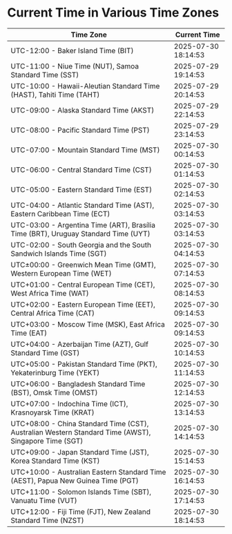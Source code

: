 # Current Time in Various Time Zones

| Time Zone | Current Time |
|-----------|--------------|
| UTC-12:00 - Baker Island Time (BIT) | 2025-07-30 18:14:53 |
| UTC-11:00 - Niue Time (NUT), Samoa Standard Time (SST) | 2025-07-29 19:14:53 |
| UTC-10:00 - Hawaii-Aleutian Standard Time (HAST), Tahiti Time (TAHT) | 2025-07-29 20:14:53 |
| UTC-09:00 - Alaska Standard Time (AKST) | 2025-07-29 22:14:53 |
| UTC-08:00 - Pacific Standard Time (PST) | 2025-07-29 23:14:53 |
| UTC-07:00 - Mountain Standard Time (MST) | 2025-07-30 00:14:53 |
| UTC-06:00 - Central Standard Time (CST) | 2025-07-30 01:14:53 |
| UTC-05:00 - Eastern Standard Time (EST) | 2025-07-30 02:14:53 |
| UTC-04:00 - Atlantic Standard Time (AST), Eastern Caribbean Time (ECT) | 2025-07-30 03:14:53 |
| UTC-03:00 - Argentina Time (ART), Brasília Time (BRT), Uruguay Standard Time (UYT) | 2025-07-30 03:14:53 |
| UTC-02:00 - South Georgia and the South Sandwich Islands Time (SGT) | 2025-07-30 04:14:53 |
| UTC±00:00 - Greenwich Mean Time (GMT), Western European Time (WET) | 2025-07-30 07:14:53 |
| UTC+01:00 - Central European Time (CET), West Africa Time (WAT) | 2025-07-30 08:14:53 |
| UTC+02:00 - Eastern European Time (EET), Central Africa Time (CAT) | 2025-07-30 09:14:53 |
| UTC+03:00 - Moscow Time (MSK), East Africa Time (EAT) | 2025-07-30 09:14:53 |
| UTC+04:00 - Azerbaijan Time (AZT), Gulf Standard Time (GST) | 2025-07-30 10:14:53 |
| UTC+05:00 - Pakistan Standard Time (PKT), Yekaterinburg Time (YEKT) | 2025-07-30 11:14:53 |
| UTC+06:00 - Bangladesh Standard Time (BST), Omsk Time (OMST) | 2025-07-30 12:14:53 |
| UTC+07:00 - Indochina Time (ICT), Krasnoyarsk Time (KRAT) | 2025-07-30 13:14:53 |
| UTC+08:00 - China Standard Time (CST), Australian Western Standard Time (AWST), Singapore Time (SGT) | 2025-07-30 14:14:53 |
| UTC+09:00 - Japan Standard Time (JST), Korea Standard Time (KST) | 2025-07-30 15:14:53 |
| UTC+10:00 - Australian Eastern Standard Time (AEST), Papua New Guinea Time (PGT) | 2025-07-30 16:14:53 |
| UTC+11:00 - Solomon Islands Time (SBT), Vanuatu Time (VUT) | 2025-07-30 17:14:53 |
| UTC+12:00 - Fiji Time (FJT), New Zealand Standard Time (NZST) | 2025-07-30 18:14:53 |
